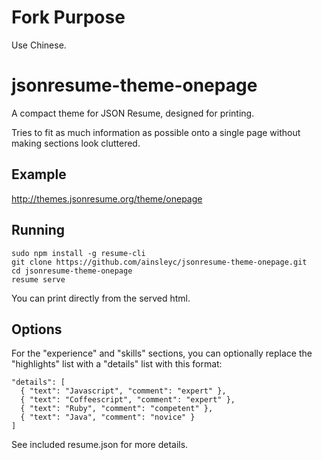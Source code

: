 # Fork Purpose
Use Chinese.

# jsonresume-theme-onepage

A compact theme for JSON Resume, designed for printing.

Tries to fit as much information as possible onto a single page without making sections look cluttered.

## Example

http://themes.jsonresume.org/theme/onepage

## Running

```
sudo npm install -g resume-cli
git clone https://github.com/ainsleyc/jsonresume-theme-onepage.git
cd jsonresume-theme-onepage
resume serve
```
You can print directly from the served html.

## Options

For the "experience" and "skills" sections, you can optionally replace the "highlights" list with a "details" list with this format:

```
"details": [
  { "text": "Javascript", "comment": "expert" },
  { "text": "Coffeescript", "comment": "expert" },
  { "text": "Ruby", "comment": "competent" },
  { "text": "Java", "comment": "novice" }
]
```

See included resume.json for more details.
